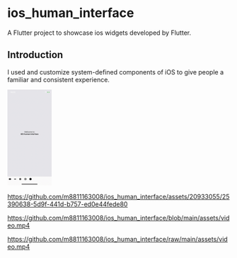 # ios_human_interface

A Flutter project to showcase ios widgets developed by Flutter.

## Introduction
I used and customize system-defined components of iOS to give people a familiar and consistent experience.
<p float="left">
  <img src="assets/flutter_01.png" alt="intro page screenshot" width="100" />

  

https://github.com/m8811163008/ios_human_interface/assets/20933055/25390638-5d9f-441d-b757-ed0e44fede80

https://github.com/m8811163008/ios_human_interface/blob/main/assets/video.mp4

https://github.com/m8811163008/ios_human_interface/raw/main/assets/video.mp4
</p>

